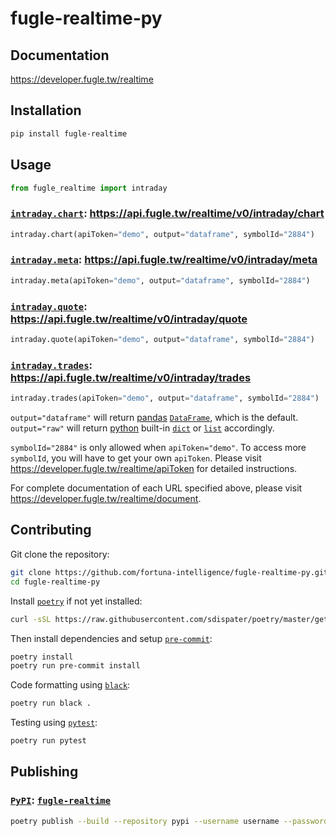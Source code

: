 # fugle-realtime-py

## Documentation

https://developer.fugle.tw/realtime

## Installation

```sh
pip install fugle-realtime
```

## Usage

```py
from fugle_realtime import intraday
```

### [`intraday.chart`](https://developer.fugle.tw/realtime/document#/Intraday/get_intraday_chart): https://api.fugle.tw/realtime/v0/intraday/chart

```py
intraday.chart(apiToken="demo", output="dataframe", symbolId="2884")
```

### [`intraday.meta`](https://developer.fugle.tw/realtime/document#/Intraday/get_intraday_meta): https://api.fugle.tw/realtime/v0/intraday/meta

```py
intraday.meta(apiToken="demo", output="dataframe", symbolId="2884")
```

### [`intraday.quote`](https://developer.fugle.tw/realtime/document#/Intraday/get_intraday_quote): https://api.fugle.tw/realtime/v0/intraday/quote

```py
intraday.quote(apiToken="demo", output="dataframe", symbolId="2884")
```

### [`intraday.trades`](https://developer.fugle.tw/realtime/document#/Intraday/get_intraday_trades): https://api.fugle.tw/realtime/v0/intraday/trades

```py
intraday.trades(apiToken="demo", output="dataframe", symbolId="2884")
```

`output="dataframe"` will return [pandas](https://pandas.pydata.org/) [`DataFrame`](https://pandas.pydata.org/pandas-docs/stable/reference/frame.html), which is the default. `output="raw"` will return [python](https://www.python.org/) built-in [`dict`](https://docs.python.org/3/library/stdtypes.html#dict) or [`list`](https://docs.python.org/3/library/stdtypes.html#list) accordingly.

`symbolId="2884"` is only allowed when `apiToken="demo"`. To access more `symbolId`, you will have to get your own `apiToken`. Please visit https://developer.fugle.tw/realtime/apiToken for detailed instructions.

For complete documentation of each URL specified above, please visit https://developer.fugle.tw/realtime/document.

## Contributing

Git clone the repository:

```sh
git clone https://github.com/fortuna-intelligence/fugle-realtime-py.git
cd fugle-realtime-py
```

Install [`poetry`](https://poetry.eustace.io/) if not yet installed:

```sh
curl -sSL https://raw.githubusercontent.com/sdispater/poetry/master/get-poetry.py | python
```

Then install dependencies and setup [`pre-commit`](https://pre-commit.com/):

```sh
poetry install
poetry run pre-commit install
```

Code formatting using [`black`](https://black.readthedocs.io/en/stable/):

```sh
poetry run black .
```

Testing using [`pytest`](https://pytest.org):

```sh
poetry run pytest
```

## Publishing

### [`PyPI`](https://pypi.org/): [`fugle-realtime`](https://pypi.org/project/fugle-realtime/)

```sh
poetry publish --build --repository pypi --username username --password password
```
